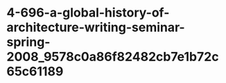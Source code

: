 # 4-696-a-global-history-of-architecture-writing-seminar-spring-2008_9578c0a86f82482cb7e1b72c65c61189